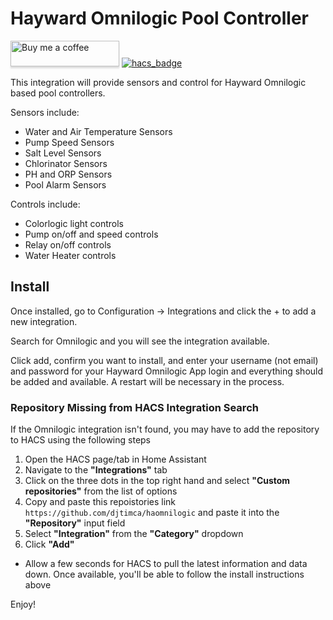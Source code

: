 # Hayward Omnilogic Pool Controller

<a target="_blank" href="https://www.buymeacoffee.com/djtimca"><img src="https://www.buymeacoffee.com/assets/img/custom_images/orange_img.png" alt="Buy me a coffee" style="height: 41px !important;width: 174px !important;box-shadow: 0px 3px 2px 0px rgba(190, 190, 190, 0.5) !important;-webkit-box-shadow: 0px 3px 2px 0px rgba(190, 190, 190, 0.5) !important;"></a> [![hacs_badge](https://img.shields.io/badge/HACS-Custom-41BDF5.svg?style=for-the-badge)](https://github.com/hacs/integration)

This integration will provide sensors and control for Hayward Omnilogic based pool
controllers.

Sensors include:
- Water and Air Temperature Sensors
- Pump Speed Sensors
- Salt Level Sensors
- Chlorinator Sensors
- PH and ORP Sensors
- Pool Alarm Sensors

Controls include:
- Colorlogic light controls
- Pump on/off and speed controls
- Relay on/off controls
- Water Heater controls

## Install

Once installed, go to Configuration -> Integrations and click the + to add a new integration.

Search for Omnilogic and you will see the integration available.

Click add, confirm you want to install, and enter your username (not email) and password
for your Hayward Omnilogic App login and everything should be added and available. A restart will be necessary in the process.

### Repository Missing from HACS Integration Search
If the Omnilogic integration isn't found, you may have to add the repository to HACS using the following steps
1. Open the HACS page/tab in Home Assistant
2. Navigate to the **"Integrations"** tab
3. Click on the three dots in the top right hand and select **"Custom repositories"** from the list of options
4. Copy and paste this repoistories link `https://github.com/djtimca/haomnilogic` and paste it into the **"Repository"** input field
5. Select **"Integration"** from the **"Category"** dropdown
6. Click **"Add"**
- Allow a few seconds for HACS to pull the latest information and data down. Once available, you'll be able to follow the install instructions above

Enjoy!
